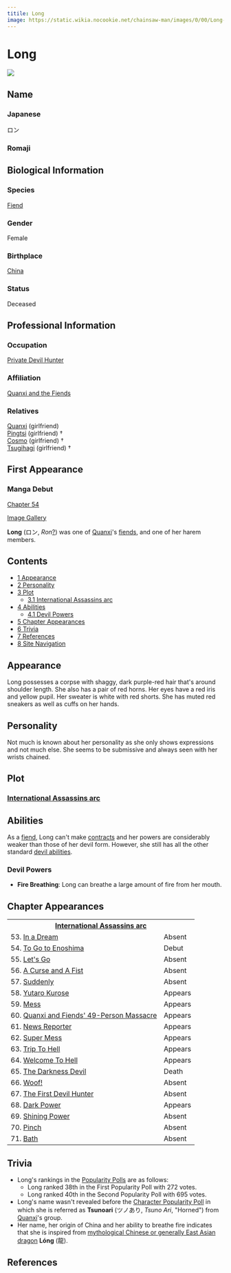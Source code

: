 ```yaml
---
titile: Long
image: https://static.wikia.nocookie.net/chainsaw-man/images/0/00/Long-1.png
---
```


# Long

[![](https://static.wikia.nocookie.net/chainsaw-man/images/0/00/Long-1.png/revision/latest?cb=20200412235820)](https://static.wikia.nocookie.net/chainsaw-man/images/0/00/Long-1.png/revision/latest?cb=20200412235820)

## Name

### Japanese

ロン

### Romaji

## Biological Information

### Species

[Fiend](/wiki/Fiend "Fiend")

### Gender

Female

### Birthplace

[China](/wiki/World#China "World")

### Status

Deceased

## Professional Information

### Occupation

[Private Devil Hunter](/wiki/Devil_Hunter#Private_Sector_Devil_Hunters "Devil Hunter")

### Affiliation

[Quanxi and the Fiends](/wiki/Quanxi_and_the_Fiends "Quanxi and the Fiends")

### Relatives

[Quanxi](/wiki/Quanxi "Quanxi") (girlfriend)  
[Pingtsi](/wiki/Pingtsi "Pingtsi") (girlfriend) †  
[Cosmo](/wiki/Cosmo "Cosmo") (girlfriend) †  
[Tsugihagi](/wiki/Tsugihagi "Tsugihagi") (girlfriend) †

## First Appearance

### Manga Debut

[Chapter 54](/wiki/Chapter_54 "Chapter 54")

[Image Gallery](/wiki/Long/Image_Gallery "Long/Image Gallery")

**Long** (ロン, _Ron_[?](http://en.wikipedia.org/wiki/Help:Installing_Japanese_character_sets "wikipedia:Help:Installing Japanese character sets")) was one of [Quanxi](/wiki/Quanxi "Quanxi")'s [fiends](/wiki/Fiend "Fiend"), and one of her harem members.

## Contents

-   [1 Appearance](#Appearance)
-   [2 Personality](#Personality)
-   [3 Plot](#Plot)
    -   [3.1 International Assassins arc](#International_Assassins_arc)
-   [4 Abilities](#Abilities)
    -   [4.1 Devil Powers](#Devil_Powers)
-   [5 Chapter Appearances](#Chapter_Appearances)
-   [6 Trivia](#Trivia)
-   [7 References](#References)
-   [8 Site Navigation](#Site_Navigation)

## Appearance

Long possesses a corpse with shaggy, dark purple-red hair that's around shoulder length. She also has a pair of red horns. Her eyes have a red iris and yellow pupil. Her sweater is white with red shorts. She has muted red sneakers as well as cuffs on her hands.

## Personality

Not much is known about her personality as she only shows expressions and not much else. She seems to be submissive and always seen with her wrists chained.

## Plot

### [International Assassins arc](/wiki/International_Assassins_arc "International Assassins arc")

## Abilities

As a [fiend](/wiki/Fiend "Fiend"), Long can't make [contracts](/wiki/Contract "Contract") and her powers are considerably weaker than those of her devil form. However, she still has all the other standard [devil abilities](/wiki/Devil#General_Abilities "Devil").

### Devil Powers

-   **Fire Breathing**: Long can breathe a large amount of fire from her mouth.

## Chapter Appearances

<table><tbody><tr><th colspan="2"><center><a href="/wiki/International_Assassins_arc" title="International Assassins arc"><span>International Assassins arc</span></a></center></th></tr><tr><td>53. <a href="/wiki/Chapter_53" title="Chapter 53">In a Dream</a></td><td><span>Absent</span></td></tr><tr><td>54. <a href="/wiki/Chapter_54" title="Chapter 54">To Go to Enoshima</a></td><td><span>Debut</span></td></tr><tr><td>55. <a href="/wiki/Chapter_55" title="Chapter 55">Let's Go</a></td><td><span>Absent</span></td></tr><tr><td>56. <a href="/wiki/Chapter_56" title="Chapter 56">A Curse and A Fist</a></td><td><span>Absent</span></td></tr><tr><td>57. <a href="/wiki/Chapter_57" title="Chapter 57">Suddenly</a></td><td><span>Absent</span></td></tr><tr><td>58. <a href="/wiki/Chapter_58" title="Chapter 58">Yutaro Kurose</a></td><td><span>Appears</span></td></tr><tr><td>59. <a href="/wiki/Chapter_59" title="Chapter 59">Mess</a></td><td><span>Appears</span></td></tr><tr><td>60. <a href="/wiki/Chapter_60" title="Chapter 60">Quanxi and Fiends' 49-Person Massacre</a></td><td><span>Appears</span></td></tr><tr><td>61. <a href="/wiki/Chapter_61" title="Chapter 61">News Reporter</a></td><td><span>Appears</span></td></tr><tr><td>62. <a href="/wiki/Chapter_62" title="Chapter 62">Super Mess</a></td><td><span>Appears</span></td></tr><tr><td>63. <a href="/wiki/Chapter_63" title="Chapter 63">Trip To Hell</a></td><td><span>Appears</span></td></tr><tr><td>64. <a href="/wiki/Chapter_64" title="Chapter 64">Welcome To Hell</a></td><td><span>Appears</span></td></tr><tr><td>65. <a href="/wiki/Chapter_65" title="Chapter 65">The Darkness Devil</a></td><td><span>Death</span></td></tr><tr><td>66. <a href="/wiki/Chapter_66" title="Chapter 66">Woof!</a></td><td><span>Absent</span></td></tr><tr><td>67. <a href="/wiki/Chapter_67" title="Chapter 67">The First Devil Hunter</a></td><td><span>Absent</span></td></tr><tr><td>68. <a href="/wiki/Chapter_68" title="Chapter 68">Dark Power</a></td><td><span>Appears</span></td></tr><tr><td>69. <a href="/wiki/Chapter_69" title="Chapter 69">Shining Power</a></td><td><span>Absent</span></td></tr><tr><td>70. <a href="/wiki/Chapter_70" title="Chapter 70">Pinch</a></td><td><span>Absent</span></td></tr><tr><td>71. <a href="/wiki/Chapter_71" title="Chapter 71">Bath</a></td><td><span>Absent</span></td></tr></tbody></table>

## Trivia

-   Long's rankings in the [Popularity Polls](/wiki/Popularity_Polls "Popularity Polls") are as follows:
    -   Long ranked 38th in the First Popularity Poll with 272 votes.
    -   Long ranked 40th in the Second Popularity Poll with 695 votes.
-   Long's name wasn't revealed before the [Character Popularity Poll](/wiki/Popularity_Polls "Popularity Polls") in which she is referred as **Tsunoari** (ツノあり, _Tsuno Ari_, "Horned") from [Quanxi](/wiki/Quanxi "Quanxi")'s group.
-   Her name, her origin of China and her ability to breathe fire indicates that she is inspired from [mythological Chinese or generally East Asian dragon](http://en.wikipedia.org/wiki/Chinese_dragon "wikipedia:Chinese dragon") **Lóng** (龍).

## References